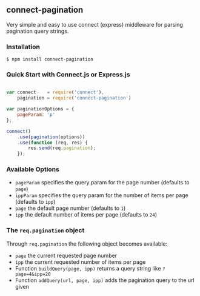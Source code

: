 ## connect-pagination

Very simple and easy to use connect (express) middleware for parsing pagination query strings.

### Installation

    $ npm install connect-pagination

### Quick Start with Connect.js or Express.js

```js

var connect    = require('connect'),
    pagination = require('connect-pagination')

var paginationOptions = {
    pageParam: 'p'
};

connect()
    .use(pagination(options))
    .use(function (req, res) {
        res.send(req.pagination);
    });
```

### Available Options

* `pageParam` specifies the query param for the page number (defaults to `page`)
* `ippParam` specifies the query param for the number of items per page (defaults to `ipp`)
* `page` the default page number (defaults to `1`)
* `ipp` the default number of items per page (defaults to `24`)

### The `req.pagination` object

Through `req.pagination` the following object becomes available:

* `page` the current requested page number
* `ipp` the current requested number of items per page
* Function `buildQuery(page, ipp)` returns a query string like `?page=4&ipp=20`
* Function `addQuery(url, page, ipp)` adds the pagination query to the url given
